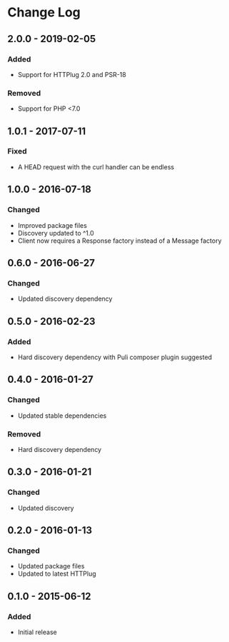 # Change Log

## 2.0.0 - 2019-02-05

### Added

- Support for HTTPlug 2.0 and PSR-18

### Removed

- Support for PHP <7.0

## 1.0.1 - 2017-07-11

### Fixed

- A HEAD request with the curl handler can be endless

## 1.0.0 - 2016-07-18

### Changed

- Improved package files
- Discovery updated to ^1.0
- Client now requires a Response factory instead of a Message factory


## 0.6.0 - 2016-06-27

### Changed

- Updated discovery dependency


## 0.5.0 - 2016-02-23

### Added

- Hard discovery dependency with Puli composer plugin suggested


## 0.4.0 - 2016-01-27

### Changed

- Updated stable dependencies

### Removed

- Hard discovery dependency


## 0.3.0 - 2016-01-21

### Changed

- Updated discovery


## 0.2.0 - 2016-01-13

### Changed

- Updated package files
- Updated to latest HTTPlug


## 0.1.0 - 2015-06-12

### Added

- Initial release
